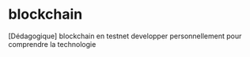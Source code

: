 # blockchain
[Dédagogique] blockchain en testnet developper personnellement pour comprendre la technologie
